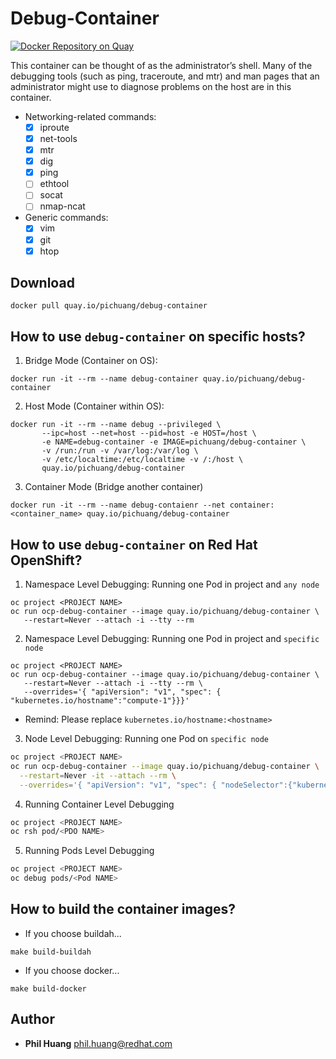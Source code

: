 # Debug-Container

[![Docker Repository on Quay](https://quay.io/repository/pichuang/debug-container/status "Docker Repository on Quay")](https://quay.io/repository/pichuang/debug-container)

This container can be thought of as the administrator’s shell. Many of the debugging tools (such as ping, traceroute, and mtr) and man pages that an administrator might use to diagnose problems on the host are in this container.

- Networking-related commands:
  - [x] iproute
  - [x] net-tools
  - [x] mtr
  - [x] dig
  - [x] ping
  - [ ] ethtool
  - [ ] socat
  - [ ] nmap-ncat
- Generic commands:
  - [x] vim
  - [x] git
  - [x] htop

## Download
```
docker pull quay.io/pichuang/debug-container
```

## How to use `debug-container` on specific hosts?

1. Bridge Mode (Container on OS):
```
docker run -it --rm --name debug-container quay.io/pichuang/debug-container
```

2. Host Mode (Container within OS):
```
docker run -it --rm --name debug --privileged \
       --ipc=host --net=host --pid=host -e HOST=/host \
       -e NAME=debug-container -e IMAGE=pichuang/debug-container \
       -v /run:/run -v /var/log:/var/log \
       -v /etc/localtime:/etc/localtime -v /:/host \
       quay.io/pichuang/debug-container
```

3. Container Mode (Bridge another container)
```
docker run -it --rm --name debug-contaienr --net container:<container_name> quay.io/pichuang/debug-container
```


## How to use `debug-container` on Red Hat OpenShift?

1. Namespace Level Debugging: Running one Pod in project and `any node`
```
oc project <PROJECT NAME>
oc run ocp-debug-container --image quay.io/pichuang/debug-container \
   --restart=Never --attach -i --tty --rm
```

2. Namespace Level Debugging: Running one Pod in project and `specific node`
```
oc project <PROJECT NAME>
oc run ocp-debug-container --image quay.io/pichuang/debug-container \
   --restart=Never --attach -i --tty --rm \
   --overrides='{ "apiVersion": "v1", "spec": { "kubernetes.io/hostname":"compute-1"}}}'
```
- Remind: Please replace `kubernetes.io/hostname:<hostname>`

3. Node Level Debugging: Running one Pod on `specific node`

```bash
oc project <PROJECT NAME>
oc run ocp-debug-container --image quay.io/pichuang/debug-container \
  --restart=Never -it --attach --rm \
  --overrides='{ "apiVersion": "v1", "spec": { "nodeSelector":{"kubernetes.io/hostname":"compute-1"}, "hostNetwork": true}}'
```

4. Running Container Level Debugging
```bash
oc project <PROJECT NAME>
oc rsh pod/<PDO NAME>
```

5. Running Pods Level Debugging
```bash
oc project <PROJECT NAME>
oc debug pods/<Pod NAME>
```

## How to build the container images?
- If you choose buildah...
```
make build-buildah
```

- If you choose docker...
```
make build-docker
```


## Author
* **Phil Huang** <phil.huang@redhat.com>

